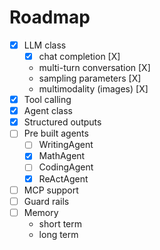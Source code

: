# Roadmap

- [X] LLM class
    - [X] chat completion [X]
    - multi-turn conversation [X]
    - sampling parameters [X]
    - multimodality (images) [X]
- [X] Tool calling
- [X] Agent class
- [X] Structured outputs
- [ ] Pre built agents
    - [ ] WritingAgent
    - [X] MathAgent
    - [ ] CodingAgent
    - [X] ReActAgent
- [ ] MCP support
- [ ] Guard rails
- [ ] Memory
    - short term
    - long term